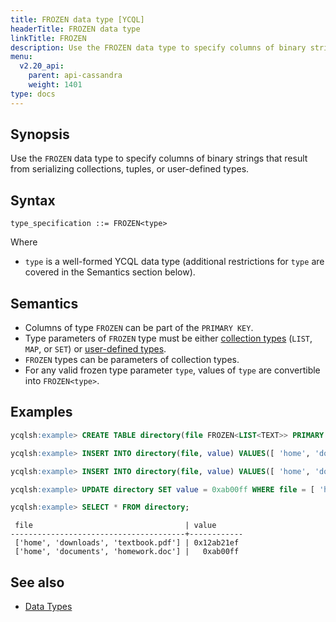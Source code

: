 ```yaml
---
title: FROZEN data type [YCQL]
headerTitle: FROZEN data type
linkTitle: FROZEN
description: Use the FROZEN data type to specify columns of binary strings that result from serializing collections, tuples, or user-defined types.
menu:
  v2.20_api:
    parent: api-cassandra
    weight: 1401
type: docs
---
```


## Synopsis

Use the `FROZEN` data type to specify columns of binary strings that result from serializing collections, tuples, or user-defined types.

## Syntax

```
type_specification ::= FROZEN<type>
```

Where

- `type` is a well-formed YCQL data type (additional restrictions for `type` are covered in the Semantics section below).

## Semantics

- Columns of type `FROZEN` can be part of the `PRIMARY KEY`.
- Type parameters of `FROZEN` type must be either [collection types](../type_collection) (`LIST`, `MAP`, or `SET`) or [user-defined types](../ddl_create_type).
- `FROZEN` types can be parameters of collection types.
- For any valid frozen type parameter `type`, values of `type` are convertible into `FROZEN<type>`.

## Examples

```sql
ycqlsh:example> CREATE TABLE directory(file FROZEN<LIST<TEXT>> PRIMARY KEY, value BLOB);
```

```sql
ycqlsh:example> INSERT INTO directory(file, value) VALUES([ 'home', 'documents', 'homework.doc' ], 0x);
```

```sql
ycqlsh:example> INSERT INTO directory(file, value) VALUES([ 'home', 'downloads', 'textbook.pdf' ], 0x12ab21ef);
```

```sql
ycqlsh:example> UPDATE directory SET value = 0xab00ff WHERE file = [ 'home', 'documents', 'homework.doc' ];
```

```sql
ycqlsh:example> SELECT * FROM directory;
```

```
 file                                  | value
---------------------------------------+------------
 ['home', 'downloads', 'textbook.pdf'] | 0x12ab21ef
 ['home', 'documents', 'homework.doc'] |   0xab00ff
 ```

## See also

- [Data Types](..#data-types)
